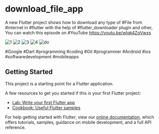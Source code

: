 # download_file_app

A new Flutter project shows how to download any type of #File from #internet in #flutter with the help of #flutter_downloader plugin and other, 
You can watch this episode on #YouTube 
https://youtu.be/wIqk4ZqVwxs


![1](https://user-images.githubusercontent.com/36349126/167263023-3033b752-d217-41e1-b95d-4e02a0c9913a.png)
![2](https://user-images.githubusercontent.com/36349126/167263025-f24b7071-8a1d-45dc-80a6-e2e29a35c8d1.png)
![3](https://user-images.githubusercontent.com/36349126/167263027-5604e669-a43a-4a9f-9b7b-8c2197addbc1.png)
![4](https://user-images.githubusercontent.com/36349126/167263028-3d6660d6-3cb2-4deb-9233-3955e958270e.png)
![do](https://user-images.githubusercontent.com/36349126/167263029-462aca8d-00ad-4da5-8fa9-075f1987b238.png)


#Google #Dart #programming #coding #Git #programmer #Android #ios #softwaredevelopment #mobileapps

## Getting Started

This project is a starting point for a Flutter application.

A few resources to get you started if this is your first Flutter project:

- [Lab: Write your first Flutter app](https://flutter.dev/docs/get-started/codelab)
- [Cookbook: Useful Flutter samples](https://flutter.dev/docs/cookbook)

For help getting started with Flutter, view our
[online documentation](https://flutter.dev/docs), which offers tutorials,
samples, guidance on mobile development, and a full API reference.
